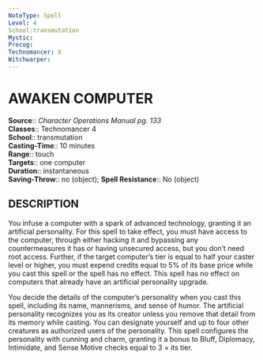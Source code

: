 ```yaml
---
NoteType: Spell
Level: 4
School:transmutation 
Mystic:
Precog:
Technomancer: X
Witchwarper:
---
```

# AWAKEN COMPUTER

**Source**:: _Character Operations Manual pg. 133_  
**Classes**:: Technomancer 4  
**School**:: transmutation  
**Casting-Time**:: 10 minutes  
**Range**:: touch  
**Targets**:: one computer  
**Duration**:: instantaneous  
**Saving-Throw**:: no (object);
**Spell Resistance**:: No (object)

## DESCRIPTION

You infuse a computer with a spark of advanced technology, granting it an artificial personality. For this spell to take effect, you must have access to the computer, through either hacking it and bypassing any countermeasures it has or having unsecured access, but you don’t need root access. Further, if the target computer’s tier is equal to half your caster level or higher, you must expend credits equal to 5% of its base price while you cast this spell or the spell has no effect. This spell has no effect on computers that already have an artificial personality upgrade.

You decide the details of the computer’s personality when you cast this spell, including its name, mannerisms, and sense of humor. The artificial personality recognizes you as its creator unless you remove that detail from its memory while casting. You can designate yourself and up to four other creatures as authorized users of the personality. This spell configures the personality with cunning and charm, granting it a bonus to Bluff, Diplomacy, Intimidate, and Sense Motive checks equal to 3 × its tier.
